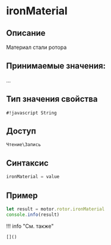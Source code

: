 # ironMaterial

## Описание
Материал стали ротора

## Принимаемые значения:
...

## Тип значения свойства
`#!javascript String`

## Доступ
`Чтение\Запись`

## Синтаксис
```javascript
ironMaterial = value
```

## Пример
```javascript linenums="1"
let result = motor.rotor.ironMaterial
console.info(result)
```

!!! info "См. также"

    []()

